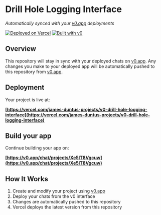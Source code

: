 # Drill Hole Logging Interface

*Automatically synced with your [v0.app](https://v0.app) deployments*

[![Deployed on Vercel](https://img.shields.io/badge/Deployed%20on-Vercel-black?style=for-the-badge&logo=vercel)](https://vercel.com/james-duntus-projects/v0-drill-hole-logging-interface)
[![Built with v0](https://img.shields.io/badge/Built%20with-v0.app-black?style=for-the-badge)](https://v0.app/chat/projects/Xe5lT8Vgcuw)

## Overview

This repository will stay in sync with your deployed chats on [v0.app](https://v0.app).
Any changes you make to your deployed app will be automatically pushed to this repository from [v0.app](https://v0.app).

## Deployment

Your project is live at:

**[https://vercel.com/james-duntus-projects/v0-drill-hole-logging-interface](https://vercel.com/james-duntus-projects/v0-drill-hole-logging-interface)**

## Build your app

Continue building your app on:

**[https://v0.app/chat/projects/Xe5lT8Vgcuw](https://v0.app/chat/projects/Xe5lT8Vgcuw)**

## How It Works

1. Create and modify your project using [v0.app](https://v0.app)
2. Deploy your chats from the v0 interface
3. Changes are automatically pushed to this repository
4. Vercel deploys the latest version from this repository
